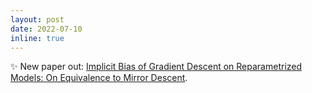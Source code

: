 ```yaml
---
layout: post
date: 2022-07-10
inline: true
---
```


:sparkles: New paper out: <a href="https://arxiv.org/abs/2207.04036">Implicit Bias of Gradient Descent on Reparametrized Models: On Equivalence to Mirror Descent</a>.

